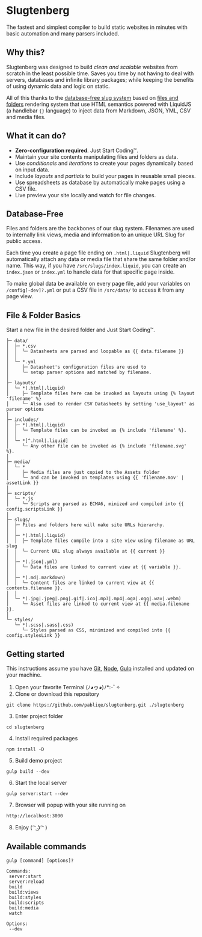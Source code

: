 # Slugtenberg
The fastest and simplest compiler to build static websites in minutes with basic automation and many parsers included.

## Why this?
Slugtenberg was designed to build *clean and scalable* websites from scratch in the least possible time. Saves you time by not having to deal with servers, databases and infinite library packages; while keeping the benefits of using dynamic data and logic on static.

All of this thanks to the [database-free slug system](#database-free) based on [files and folders](##file--folder-basics) rendering system that use HTML semantics powered with LiquidJS (a handlebar `{}` language) to inject data from Markdown, JSON, YML, CSV and media files.

## What it can do?
* **Zero-configuration required**. Just Start Coding™️.
* Maintain your site contents manipulating files and folders as data.
* Use *conditionals* and *iterations* to create your pages dynamically based on input data.
* Include *layouts* and *partials* to build your pages in reusable small pieces. 
* Use spreadsheets as database by automatically make pages using a CSV file.
* Live preview your site locally and watch for file changes.

## Database-Free

Files and folders are the backbones of our slug system. Filenames are used to internally link views, media and information to an unique URL Slug for public access.

Each time you create a page file ending on `.html|.liquid` Slugtenberg will automatically attach any data or media file that share the same folder and/or name. This way, if you have `/src/slugs/index.liquid`, you can create an `index.json` or `index.yml` to handle data for that specific page inside.

To make global data be available on every page file, add your variables on `/config[-dev]?.yml` or put a CSV file in `/src/data/` to access it from any page view.

## File & Folder Basics
Start a new file in the desired folder and Just Start Coding™️.

```
├─ data/
│  ├─ *.csv
│  │  └─ Datasheets are parsed and loopable as {{ data.filename }}
│  │
│  └─ *.yml
│     ├─ Datasheet's configuration files are used to
│     └─ setup parser options and matched by filename.
│
├─ layouts/
│  └─ *(.html|.liquid)
│     ├─ Template files here can be invoked as layouts using {% layout 'filename' %}
│     └─ Also used to render CSV Datasheets by setting 'use_layout' as parser options
│
├─ includes/
│  ├─ *(.html|.liquid)
│  │  └─ Template files can be invoked as {% include 'filename' %}.
│  │
│  └─ *[^.html|.liquid]
│     └─ Any other file can be invoked as {% include 'filename.svg' %}.
│
├─ media/
│  └─ *
│     ├─ Media files are just copied to the Assets folder
│     └─ and can be invoked on templates using {{ 'filename.mov' | assetLink }}
│
├─ scripts/
│  └─ *.js
│     └─ Scripts are parsed as ECMA6, minized and compiled into {{ config.scriptsLink }}
│   
├─ slugs/
│  ├─ Files and folders here will make site URLs hierarchy. 
│  │  
│  ├─ *(.html|.liquid)
│  │  ├─ Template files compile into a site view using filename as URL slug
│  │  └─ Current URL slug always available at {{ current }}
│  │
│  ├─ *(.json|.yml)
│  │  └─ Data files are linked to current view at {{ variable }}.
│  │
│  ├─ *(.md|.markdown)
│  │  └─ Content files are linked to current view at {{ contents.filename }}.
│  │
│  └─ *(.jpg|.jpeg|.png|.gif|.ico|.mp3|.mp4|.oga|.ogg|.wav|.webm)
│     └─ Asset files are linked to current view at {{ media.filename }}.
│
└─ styles/
   └─ *(.scss|.sass|.css)
      └─ Styles parsed as CSS, minimized and compiled into {{ config.stylesLink }}
```

## Getting started
This instructions assume you have [Git](https://git-scm.com/book/en/v2/Getting-Started-Installing-Git), [Node](https://nodejs.org/es/download/), [Gulp](https://gulpjs.com/docs/en/getting-started/quick-start/) installed and updated on your machine.

1. Open your favorite Terminal
(ﾉ◕ヮ◕)ﾉ*:･ﾟ✧
2. Clone or download this repository
 ```
 git clone https://github.com/pabliqe/slugtenberg.git ./slugtenberg
 ```
3. Enter project folder
 ```
 cd slugtenberg
 ```
4. Install required packages
 ```
 npm install -D
 ```
5. Build demo project
 ```
 gulp build --dev
 ```
6. Start the local server
 ```
 gulp server:start --dev
 ```
7. Browser will popup with your site running on
 ```
 http://localhost:3000
 ```
8. Enjoy
( ͡ᵔ ͜ʖ ͡ᵔ )

## Available commands

```
gulp [command] [options]?

Commands:
 server:start
 server:reload
 build
 build:views
 build:styles
 build:scripts
 build:media
 watch
 
Options:
 --dev
```
